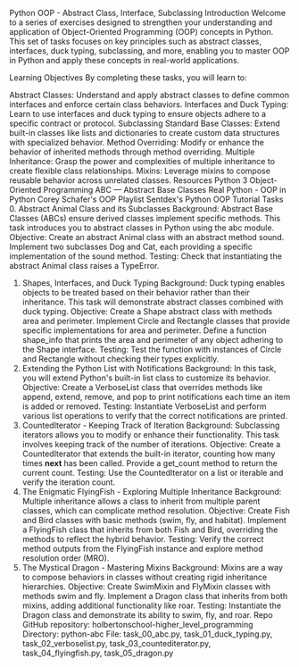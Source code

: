 Python OOP - Abstract Class, Interface, Subclassing
Introduction
Welcome to a series of exercises designed to strengthen your understanding and application of Object-Oriented Programming (OOP) concepts in Python. This set of tasks focuses on key principles such as abstract classes, interfaces, duck typing, subclassing, and more, enabling you to master OOP in Python and apply these concepts in real-world applications.

Learning Objectives
By completing these tasks, you will learn to:

Abstract Classes: Understand and apply abstract classes to define common interfaces and enforce certain class behaviors.
Interfaces and Duck Typing: Learn to use interfaces and duck typing to ensure objects adhere to a specific contract or protocol.
Subclassing Standard Base Classes: Extend built-in classes like lists and dictionaries to create custom data structures with specialized behavior.
Method Overriding: Modify or enhance the behavior of inherited methods through method overriding.
Multiple Inheritance: Grasp the power and complexities of multiple inheritance to create flexible class relationships.
Mixins: Leverage mixins to compose reusable behavior across unrelated classes.
Resources
Python 3 Object-Oriented Programming
ABC — Abstract Base Classes
Real Python - OOP in Python
Corey Schafer's OOP Playlist
Sentdex's Python OOP Tutorial
Tasks
0. Abstract Animal Class and its Subclasses
Background: Abstract Base Classes (ABCs) ensure derived classes implement specific methods. This task introduces you to abstract classes in Python using the abc module.
Objective:
Create an abstract Animal class with an abstract method sound.
Implement two subclasses Dog and Cat, each providing a specific implementation of the sound method.
Testing: Check that instantiating the abstract Animal class raises a TypeError.
1. Shapes, Interfaces, and Duck Typing
Background: Duck typing enables objects to be treated based on their behavior rather than their inheritance. This task will demonstrate abstract classes combined with duck typing.
Objective:
Create a Shape abstract class with methods area and perimeter.
Implement Circle and Rectangle classes that provide specific implementations for area and perimeter.
Define a function shape_info that prints the area and perimeter of any object adhering to the Shape interface.
Testing: Test the function with instances of Circle and Rectangle without checking their types explicitly.
2. Extending the Python List with Notifications
Background: In this task, you will extend Python's built-in list class to customize its behavior.
Objective:
Create a VerboseList class that overrides methods like append, extend, remove, and pop to print notifications each time an item is added or removed.
Testing: Instantiate VerboseList and perform various list operations to verify that the correct notifications are printed.
3. CountedIterator - Keeping Track of Iteration
Background: Subclassing iterators allows you to modify or enhance their functionality. This task involves keeping track of the number of iterations.
Objective:
Create a CountedIterator that extends the built-in iterator, counting how many times __next__ has been called.
Provide a get_count method to return the current count.
Testing: Use the CountedIterator on a list or iterable and verify the iteration count.
4. The Enigmatic FlyingFish - Exploring Multiple Inheritance
Background: Multiple inheritance allows a class to inherit from multiple parent classes, which can complicate method resolution.
Objective:
Create Fish and Bird classes with basic methods (swim, fly, and habitat).
Implement a FlyingFish class that inherits from both Fish and Bird, overriding the methods to reflect the hybrid behavior.
Testing: Verify the correct method outputs from the FlyingFish instance and explore method resolution order (MRO).
5. The Mystical Dragon - Mastering Mixins
Background: Mixins are a way to compose behaviors in classes without creating rigid inheritance hierarchies.
Objective:
Create SwimMixin and FlyMixin classes with methods swim and fly.
Implement a Dragon class that inherits from both mixins, adding additional functionality like roar.
Testing: Instantiate the Dragon class and demonstrate its ability to swim, fly, and roar.
Repo
GitHub repository: holbertonschool-higher_level_programming
Directory: python-abc
File: task_00_abc.py, task_01_duck_typing.py, task_02_verboselist.py, task_03_countediterator.py, task_04_flyingfish.py, task_05_dragon.py